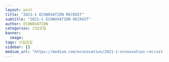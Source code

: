 ```yaml
---
layout: post
title: "2021–1 ECONOVATION RECRUIT"
subtitle: "2021–1 ECONOVATION RECRUIT"
author: ECONOVATION
categories: 신입모집
banner:
  image:
tags: 신입모집
sidebar: []
medium_url: "https://medium.com/econovation/2021-1-econovation-recruit-fba8b9c57db7"
---
```

